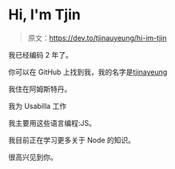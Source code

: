 # Hi, I'm Tjin

> 原文：<https://dev.to/tjinauyeung/hi-im-tjin>

我已经编码 2 年了。

你可以在 GitHub 上找到我，我的名字是[tjinayeung](https://github.com/tjinauyeung)

我住在阿姆斯特丹。

我为 Usabilla 工作

我主要用这些语言编程:JS。

我目前正在学习更多关于 Node 的知识。

很高兴见到你。